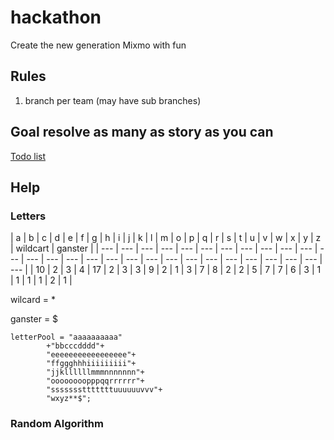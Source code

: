 # hackathon
Create the new generation Mixmo with fun


## Rules
1. branch per team (may have sub branches)

## Goal resolve as many as story as you can

[Todo list](https://waffle.io/jlboes/hackathon)

## Help

### Letters

| a | b | c | d | e | f | g | h | i | j | k | l | m | o | p | q | r | s | t | u | v | w | x | y | z | wildcart | ganster |
| --- | --- | --- | --- | --- | --- | --- | --- | --- | --- | --- | --- | --- | --- | --- | --- | --- | --- | --- | --- | --- | --- | --- | --- | --- | --- | --- | --- |
| 10 | 2 | 3 | 4 | 17 | 2 | 3 | 3 | 9 | 2 | 1 | 3 | 7 | 8 | 2 | 2 | 5 | 7 | 7 | 6 | 3 | 1 | 1 | 1 | 1 | 2 |  1 |


wilcard = *

ganster = $

```
letterPool = "aaaaaaaaaa"
        +"bbcccdddd"+
        "eeeeeeeeeeeeeeeee"+
        "ffggghhhiiiiiiiii"+
        "jjkllllllmmmnnnnnnn"+
        "oooooooopppqqrrrrrr"+
        "ssssssstttttttuuuuuuvvv"+
        "wxyz**$";
```

### Random Algorithm
